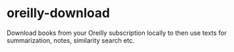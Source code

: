 # oreilly-download
Download books from your Oreilly subscription locally to then use texts for summarization, notes, similarity search etc. 
